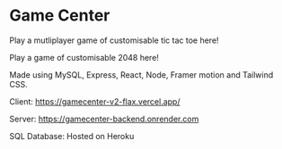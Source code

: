 # Game Center

Play a mutliplayer game of customisable tic tac toe here!

Play a game of customisable 2048 here!

Made using MySQL, Express, React, Node, Framer motion and Tailwind CSS.

Client: https://gamecenter-v2-flax.vercel.app/

Server: https://gamecenter-backend.onrender.com

SQL Database: Hosted on Heroku
